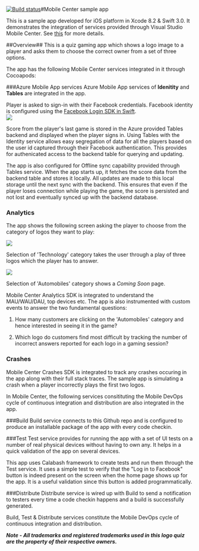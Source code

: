 
[![Build status](https://build.appcenter.ms/v0.1/apps/7b97b8c3-d4df-4ede-9841-ad0eff0804d6/branches/master/badge)](https://appcenter.ms)#Mobile Center sample app

This is a sample app developed for iOS platform in Xcode 8.2 & Swift 3.0. 
It demonstrates the integration of services provided through Visual Studio Mobile Center. See [this](https://www.visualstudio.com/vs/mobile-center/) for more details. 

##Overview##
This is a quiz gaming app which shows a logo image to a player and asks them to choose the correct owner from a set of three options. 

The app has the following Mobile Center services integrated in it through Cocoapods:
 
###Azure Mobile App services
Azure Mobile App services of **Idenitity** and **Tables** are integrated in the app. 

Player is asked to sign-in with their Facebook credentials. Facebook identity is configured using the [Facebook Login SDK in Swift](https://developers.facebook.com/docs/swift/login).   
![](./assets/home_page.png)

Score from the player's last game is stored in the Azure provided Tables backend and displayed when the player signs in. Using Tables with the Identity service allows easy segregation of data for all the players based on the user id captured through their Facebook authentication. This provides for authenicated access to the backend table for querying and updating. 

The app is also configured for Offline sync capability provided through Tables service. When the app starts up, it fetches the score data from the backend table and stores it locally. All updates are made to this local storage until the next sync with the backend. This ensures that even if the player loses connection while playing the game, the score is persisted and not lost and eventually synced up with the backend database.  

### Analytics
The app shows the following screen asking the player to choose from the category of logos they want to play: 

![](./assets/categories_selection.png)

Selection of 'Technology' category takes the user through a play of three logos which the player has to answer.  

![](./assets/quiz_question.png)

Selection of 'Automobiles' category shows a *Coming Soon* page. 

Mobile Center Analytics SDK is integrated to understand the MAU/WAU/DAU, top devices etc. The app is also instrumented with custom events to answer the two fundamental questions:

1) How many customers are clicking on the 'Automobiles' category and hence interested in seeing it in the game? 

2) Which logo do customers find most difficult by tracking the number of incorrect answers reported for each logo in a gaming session?    

### Crashes 

Mobile Center Crashes SDK is integrated to track any crashes occuring in the app along with their full stack traces. The sample app is simulating a crash when a player incorrectly plays the first two logos.  

In Mobile Center, the following services consitituting the Mobile DevOps cycle of continuous integration and distribution are also integrated in the app.  

###Build 
Build service connects to this Github repo and is configured to produce an installable package of the app with every code checkin. 

###Test
Test service provides for running the app with a set of UI tests on a number of real physical devices without having to own any. It helps in a quick validation of the app on several devices. 

This app uses Calabash framework to create tests and run them through the Test service. It uses a simple test to verify that the "Log in to Facebook" button is indeed present on the screen when the home page shows up for the app. It is a useful validation since this button is added programmatically. 

###Distribute
Distribute service is wired up with Build to send a notification to testers every time a code checkin happens and a build is successfully generated. 

Build, Test & Distribute services constitute the Mobile DevOps cycle of continuous integration and distribution.   

***Note - All trademarks and registered trademarks used in this logo quiz are the property of their respective owners.***
